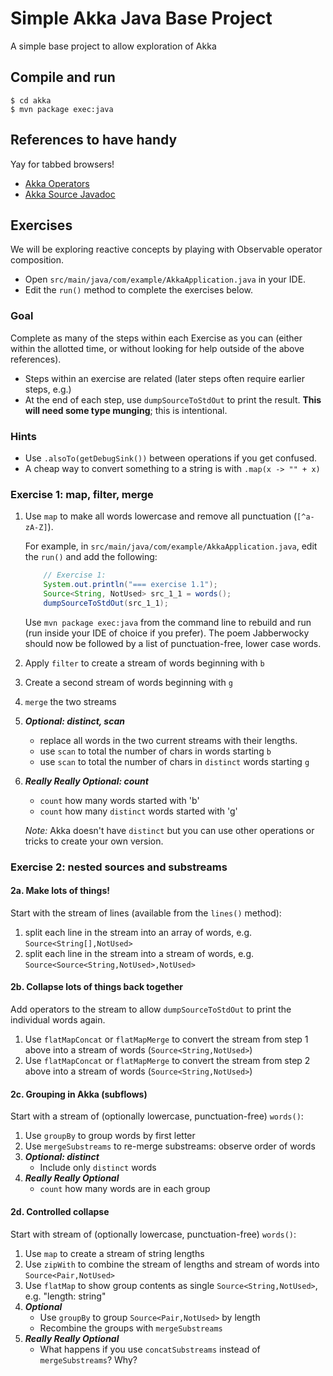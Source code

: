 # Simple Akka Java Base Project

A simple base project to allow exploration of Akka

## Compile and run

```console
$ cd akka
$ mvn package exec:java
```

## References to have handy

Yay for tabbed browsers!

* [Akka Operators](https://doc.akka.io/docs/akka/2.5/stream/operators/index.html)
* [Akka Source Javadoc](https://doc.akka.io/japi/akka/current/akka/stream/javadsl/Source.html)

## Exercises

We will be exploring reactive concepts by playing with Observable operator composition.

* Open `src/main/java/com/example/AkkaApplication.java` in your IDE.
* Edit the `run()` method to complete the exercises below.

### Goal

Complete as many of the steps within each Exercise as you can (either within the allotted time, or without looking for help outside of the above references).

* Steps within an exercise are related (later steps often require earlier steps, e.g.)
* At the end of each step, use `dumpSourceToStdOut` to print the result.
**This will need some type munging**; this is intentional.

### Hints

* Use `.alsoTo(getDebugSink())` between operations if you get confused.
* A cheap way to convert something to a string is with `.map(x -> "" + x)`

### Exercise 1: map, filter, merge

1. Use `map` to make all words lowercase and remove all punctuation (`[^a-zA-Z]`).

    For example, in `src/main/java/com/example/AkkaApplication.java`, edit the `run()` and add the following:

    ```java
        // Exercise 1:
        System.out.println("=== exercise 1.1");
        Source<String, NotUsed> src_1_1 = words();
        dumpSourceToStdOut(src_1_1);
    ```

    Use `mvn package exec:java` from the command line to rebuild and run (run inside your IDE of choice if you prefer). The poem Jabberwocky should now be followed by a list of punctuation-free, lower case words.

2. Apply `filter` to create a stream of words beginning with `b`
3. Create a second stream of words beginning with `g`
4. `merge` the two streams
5. ***Optional: distinct, scan***
    * replace all words in the two current streams with their lengths.
    * use `scan` to total the number of chars in words starting `b`
    * use `scan` to total the number of chars in `distinct` words starting `g`
6. ***Really Really Optional: count***
    * `count` how many words started with 'b'
    * `count` how many `distinct` words started with 'g'

    *Note:* Akka doesn't have `distinct` but you can use other operations or tricks to create your own version.

### Exercise 2: nested sources and substreams

#### 2a. Make lots of things!

Start with the stream of lines (available from the `lines()` method):

1. split each line in the stream into an array of words, e.g.  `Source<String[],NotUsed>`
2. split each line in the stream into a stream of words, e.g. `Source<Source<String,NotUsed>,NotUsed>`

#### 2b. Collapse lots of things back together

Add operators to the stream to allow `dumpSourceToStdOut` to print the individual words again.

1. Use `flatMapConcat` or `flatMapMerge` to convert the stream from step 1 above into a stream of words (`Source<String,NotUsed>`)
2. Use `flatMapConcat` or `flatMapMerge` to convert the stream from step 2 above into a stream of words (`Source<String,NotUsed>`)

#### 2c. Grouping in Akka (subflows)

Start with a stream of (optionally lowercase, punctuation-free) `words()`:

1. Use `groupBy` to group words by first letter
2. Use `mergeSubstreams` to re-merge substreams: observe order of words
3. ***Optional: distinct***
    * Include only `distinct` words
4. ***Really Really Optional***
    * `count` how many words are in each group

#### 2d. Controlled collapse

Start with stream of (optionally lowercase, punctuation-free) `words()`:

1. Use `map` to create a stream of string lengths
2. Use `zipWith` to combine the stream of lengths and stream of words into `Source<Pair,NotUsed>`
3. Use `flatMap` to show group contents as single `Source<String,NotUsed>`, e.g. "length: string"
4. ***Optional***
    * Use `groupBy` to group `Source<Pair,NotUsed>` by length
    * Recombine the groups with `mergeSubstreams`
5. ***Really Really Optional***
    * What happens if you use `concatSubstreams` instead of `mergeSubstreams`? Why?
